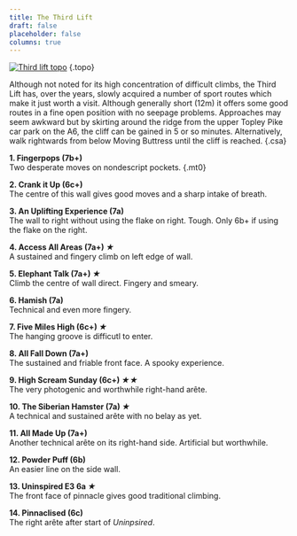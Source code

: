 ```yaml
---
title: The Third Lift
draft: false
placeholder: false
columns: true
---
```


[![Third lift topo](/img/peak/cheedale/Third-Lift.jpg)](../../../img/peak/cheedale/Third-Lift_hires.jpg "click for hi res image (340kb)")
{.topo}

Although not noted for its high concentration of difficult climbs, the Third Lift has, over the years, slowly acquired a number of sport routes which make it just worth a visit. Although generally short (12m) it offers some good routes in a fine open position with no seepage problems. Approaches may seem awkward but by skirting around the ridge from the upper Topley Pike car park on the A6, the cliff can be gained in 5 or so minutes. Alternatively, walk rightwards from below Moving Buttress until the cliff is reached.
{.csa}

**1. Fingerpops (7b+)**  
Two desperate moves on nondescript pockets.
{.mt0}

**2. Crank it Up (6c+)**  
The centre of this wall gives good moves and a sharp intake of breath.

**3. An Uplifting Experience (7a)**  
The wall to right without using the flake on right. Tough. Only 6b+ if using the flake on the right.

**4. Access All Areas (7a+) *★***  
A sustained and fingery climb on left edge of wall.

**5. Elephant Talk (7a+) *★***  
Climb the centre of wall direct. Fingery and smeary.

**6. Hamish (7a)**  
Technical and even more fingery.

**7. Five Miles High (6c+) *★***  
The hanging groove is difficutl to enter.

**8. All Fall Down (7a+)**  
The sustained and friable front face. A spooky experience.

**9. High Scream Sunday (6c+) *★★***  
The very photogenic and worthwhile right-hand arête.

**10. The Siberian Hamster (7a) *★***  
A technical and sustained arête with no belay as yet.

**11. All Made Up (7a+)**  
Another technical arête on its right-hand side. Artificial but worthwhile.

**12. Powder Puff (6b)**  
An easier line on the side wall.

**13. Uninspired E3 6a *★***  
The front face of pinnacle gives good traditional climbing.

**14. Pinnaclised (6c)**  
The right arête after start of *Uninpsired*.

